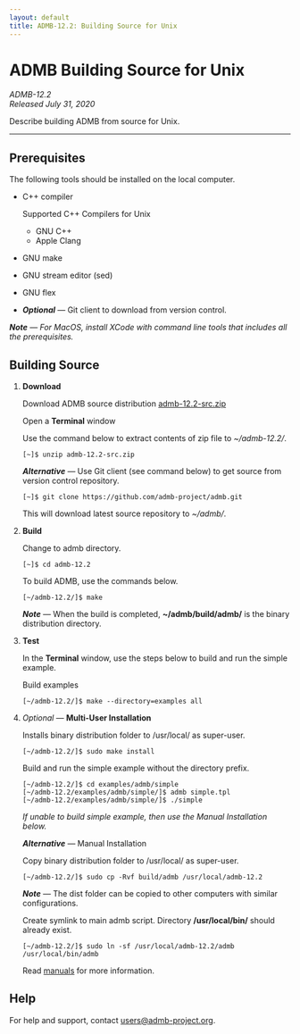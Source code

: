 ```yaml
---
layout: default
title: ADMB-12.2: Building Source for Unix
---
```


# ADMB Building Source for Unix

*ADMB-12.2*  
*Released July 31, 2020*  

Describe building ADMB from source for Unix.

---

Prerequisites
-------------

The following tools should be installed on the local computer.

* C++ compiler

  Supported C++ Compilers for Unix

  * GNU C++
  * Apple Clang
    
* GNU make
* GNU stream editor (sed)
* GNU flex
* _**Optional**_ &mdash; Git client to download from version control.

_**Note** &mdash; For MacOS, install XCode with command line tools that includes all the prerequisites._

Building Source
---------------

1. **Download**

   Download ADMB source distribution [admb-12.2-src.zip](https://github.com/admb-project/admb/releases/download/admb-12.2/admb-12.2-src.zip)

   Open a **Terminal** window

   Use the command below to extract contents of zip file to _~/admb-12.2/_. 

   ```
   [~]$ unzip admb-12.2-src.zip
   ```

   _**Alternative**_ &mdash; Use Git client (see command below) to get source from version control repository.

   ```
   [~]$ git clone https://github.com/admb-project/admb.git
   ```

   This will download latest source repository to _~/admb/_.


2. **Build**

   Change to admb directory.

   ```
   [~]$ cd admb-12.2
   ```

   To build ADMB, use the commands below.
   
   ```
   [~/admb-12.2/]$ make
   ```

   _**Note**_ &mdash; When the build is completed, **~/admb/build/admb/** is the binary distribution directory.

3. **Test**

   In the **Terminal** window, use the steps below to build and run the simple example.

   Build examples

   ```
   [~/admb-12.2/]$ make --directory=examples all
   ```

4. _Optional_ &mdash; **Multi-User Installation**    

   Installs binary distribution folder to /usr/local/ as super-user.

   ```
   [~/admb-12.2/]$ sudo make install
   ```

   Build and run the simple example without the directory prefix.

   ```
   [~/admb-12.2/]$ cd examples/admb/simple
   [~/admb-12.2/examples/admb/simple/]$ admb simple.tpl
   [~/admb-12.2/examples/admb/simple/]$ ./simple
   ```

   _If unable to build simple example, then use the Manual Installation below._

   _**Alternative**_ &mdash; Manual Installation    

   Copy binary distribution folder to /usr/local/ as super-user.

   ```
   [~/admb-12.2/]$ sudo cp -Rvf build/admb /usr/local/admb-12.2
   ```

   _**Note**_ &mdash; The dist folder can be copied to other computers with similar configurations.

   Create symlink to main admb script.  Directory **/usr/local/bin/** should already exist.

   ```
   [~/admb-12.2/]$ sudo ln -sf /usr/local/admb-12.2/admb /usr/local/bin/admb
   ```

   Read [manuals](http://www.admb-project.org/docs/manuals/) for more information.

Help
----

For help and support, contact <users@admb-project.org>.
